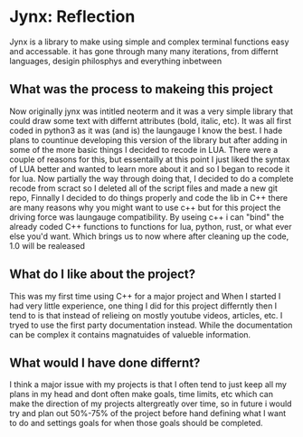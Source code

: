 # Jynx: Reflection
Jynx is a library to make using simple and complex terminal functions easy and accessable.
it  has gone through many many iterations, from differnt languages, desigin philosphys and everything inbetween

## What was the process to makeing this project
Now originally jynx was intitled neoterm and it was a very simple library that could draw some text with differnt attributes (bold, italic, etc). It was all first coded in python3 as it was (and is) the laungauge I know the best. I hade plans to countinue developing this version of the library but after adding in some of the more basic things I decided to recode in LUA. There were a couple of reasons for this, but essentailly at this point I just liked the syntax of LUA better and wanted to learn more about it and so I began to recode it for lua. Now partially the way through doing that, I decided to do a complete recode from scract so I deleted all of the script files and made a new git repo, Finnally I decided to do things properly and code the lib in C++ there are many reasons why you might want to use c++ but for this project the driving force was laungauge compatibility. By useing c++ i can "bind" the already coded C++ functions to functions for lua, python, rust, or what ever else you'd want. Which brings us to now where after cleaning up the code, 1.0 will be realeased

## What do I like about the project?
This was my first time using C++ for a major project and When I started I had very little experience, one thing I did for this project differntly then I tend to is that instead of relieing on mostly youtube videos, articles, etc. I tryed to use the first party documentation instead. While the documentation can be complex it contains magnatuides of valueble information.

## What would I have done differnt?
I think a major issue with my projects is that I often tend to just keep all my plans in my head and dont often make goals, time limits, etc which can make the direction of my projects altergreatly over time, so in future i would try and plan out 50%-75% of the project before hand defining what I want to do and settings goals for when those goals should be completed.
